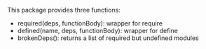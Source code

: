 This package provides three functions:

- required(deps, functionBody): wrapper for require
- defined(name, deps, functionBody): wrapper for define
- brokenDeps(): returns a list of required but undefined modules
